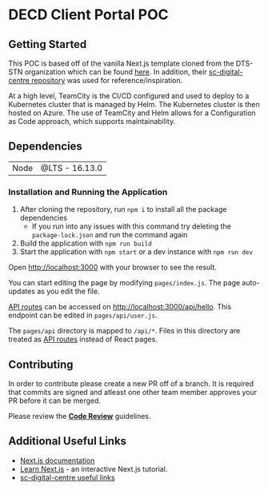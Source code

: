 # DECD Client Portal POC

## Getting Started

This POC is based off of the vanilla Next.js template cloned from the DTS-STN organization which can be found [here](https://github.com/DTS-STN/next-template). In addition, their [sc-digital-centre repository](https://github.com/DTS-STN/sc-digital-centre) was used for reference/inspiration.

At a high level, TeamCity is the CI/CD configured and used to deploy to a Kubernetes cluster that is managed by Helm. The Kubernetes cluster is then hosted on Azure. The use of TeamCity and Helm allows for a Configuration as Code approach, which supports maintainability.

## Dependencies

|      |                |
| ---- | -------------- |
| Node | @LTS - 16.13.0 |

### Installation and Running the Application

1. After cloning the repository, run `npm i` to install all the package dependencies
   - If you run into any issues with this command try deleting the `package-lock.json` and run the command again
2. Build the application with `npm run build`
3. Start the application with `npm start` or a dev instance with `npm run dev`

Open [http://localhost:3000](http://localhost:3000) with your browser to see the result.

You can start editing the page by modifying `pages/index.js`. The page auto-updates as you edit the file.

[API routes](https://nextjs.org/docs/api-routes/introduction) can be accessed on [http://localhost:3000/api/hello](http://localhost:3000/api/hello). This endpoint can be edited in `pages/api/user.js`.

The `pages/api` directory is mapped to `/api/*`. Files in this directory are treated as [API routes](https://nextjs.org/docs/api-routes/introduction) instead of React pages.

## Contributing

In order to contribute please create a new PR off of a branch. It is required that commits are signed and atleast one other team member approves your PR before it can be merged.

Please review the [**Code Review**]() guidelines.

## Additional Useful Links

- [Next.js documentation](https://nextjs.org/docs/getting-started)
- [Learn Next.js](https://nextjs.org/learn) - an interactive Next.js tutorial.
- [sc-digital-centre useful links](https://github.com/DTS-STN/sc-digital-centre#useful-links)
